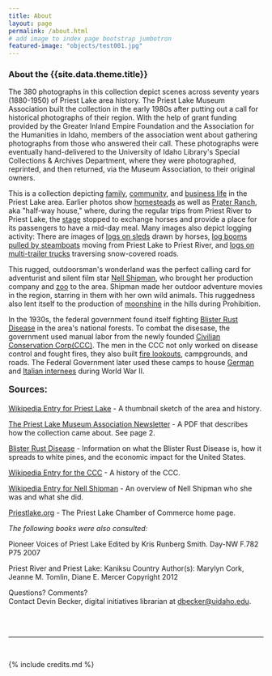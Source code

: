 ```yaml
---
title: About
layout: page
permalink: /about.html
# add image to index page bootstrap jumbotron
featured-image: "objects/test001.jpg"
---
```

<h3>About the {{site.data.theme.title}}</h3>
<p>The 380 photographs in this collection depict scenes across seventy years (1880-1950) of Priest Lake area history. The Priest Lake Museum Association built the collection in the early 1980s after putting out a call for historical photographs of their region. With the help of grant funding provided by the Greater Inland Empire Foundation and the Association for the Humanities in Idaho, members of the association went about gathering photographs from those who answered their call. These photographs were eventually hand-delivered to the University of Idaho Library's Special Collections &amp; Archives Department, where they were photographed, reprinted, and then returned, via the Museum Association, to their original owners. </p>

<p> This is a collection depicting <a target="_blank" href="https://digital.lib.uidaho.edu/u?/priestlake,53">family</a>, <a target="_blank" href="https://digital.lib.uidaho.edu/u?/priestlake,80">community</a>, and <a target="_blank" href="https://digital.lib.uidaho.edu/u?/priestlake,133">business life</a> in the Priest Lake area.  Earlier photos show <a target="_blank" href="https://digital.lib.uidaho.edu/u?/priestlake,46">homesteads</a>  as well as <a target="_blank" href="https://digital.lib.uidaho.edu/u?/priestlake,345">Prater Ranch</a>, aka "half-way house," where, during the regular trips from Priest River to Priest Lake, the <a target="_blank" href="https://digital.lib.uidaho.edu/u?/priestlake,244">stage</a> stopped to exchange horses and provide a place for its passengers to have a mid-day meal. Many images also depict logging activity:  There are images of <a target="_blank" href="https://digital.lib.uidaho.edu/u?/priestlake,141">logs on sleds</a> drawn by horses, <a target="_blank" href="https://digital.lib.uidaho.edu/u?/priestlake,224">log booms pulled by steamboats</a> moving from Priest Lake to Priest River, and <a target= "_blank" href= "https:digital.lib.uidaho.edu/u?/priestlake,366">logs on multi-trailer trucks</a> traversing snow-covered roads.</p>

<p>This rugged, outdoorsman's wonderland was the perfect calling card for adventurist and silent film star <a target="_blank" href="https://contentdm.lib.uidaho.edu/cdm4/results.php?CISOOP1=any&amp;CISOFIELD1=CISOSEARCHALL&amp;CISOROOT=/priestlake&ampCISOBOX1=Nell">Nell Shipman</a>, who brought her production company and <a target="_blank" href="https://digital.lib.uidaho.edu/u?/priestlake,167">zoo</a> to the area. Shipman made her outdoor adventure movies in the region, starring in them with her own wild animals. This ruggedness also lent itself to the production of <a target="_blank" href="https://digital.lib.uidaho.edu/u?/priestlake,185">moonshine</a> in the hills during Prohibition.</p>

<p>In the 1930s, the federal government found itself fighting <a target="_blank" href="https://digital.lib.uidaho.edu/u?/priestlake,288">Blister Rust Disease</a> in the area's national forests. To combat the disesase, the government used manual labor from the newly founded <a target="_blank" href="https://digital.lib.uidaho.edu/u?/priestlake,171">Civilian Conservation Corp(CCC)</a>. The men in the CCC not only worked on disease control and fought fires, they also built <a target="_blank" href="https://digital.lib.uidaho.edu/u?/priestlake,28">fire lookouts</a>, campgrounds, and roads. The Federal Government later used these camps to house <a target="_blank" href="https://digital.lib.uidaho.edu/u?/priestlake, 257">German</a> and <a target="_blank" href="https://digital.lib.uidaho.edu/u?/priestlake, 255">Italian internees</a> during World War II.</p>

<p style="font-family: Helvetica,Trebuchet MS1,Trebuchet MS,sans-serif;
    font-size: 18px;"><b>Sources:</b></p>

<p><a target="_blank" href="https://en.wikipedia.org/wiki/Priest_Lake">Wikipedia Entry for Priest Lake</a> - A thumbnail sketch of the area and history.</p>

<p><a target="_blank" href="https://plmuseum.org/files/Download/PLM%20Newsletter%20Spring%201984.pdf"> 
 The Priest Lake Museum Association Newsletter</a> - A PDF that describes how the collection came about. See page 2.</p>

 <p><a target="_blank" href="https://www.apsnet.org/edcenter/intropp/lessons/fungi/Basidiomycetes/Pages/WhitePine.aspx">Blister Rust Disease</a> - Information on what the Blister Rust Disease is, how it spreads to white pines, and the economic impact for the United States.</p>

 <p><a target="_blank" href="https://en.wikipedia.org/wiki/Civilian_Conservation_Corps">Wikipedia Entry for the CCC</a> - A history of the CCC.</p>

 <p><a target="_blank" href="https://en.wikipedia.org/wiki/Nell_Shipman">Wikipedia Entry for Nell Shipman</a> - An overview of Nell Shipman who she was and what she did.</p>

 <p><a target="_blank" href="https://www.priestlake.org/">Priestlake.org</a> - The Priest Lake Chamber of Commerce home page.<p>

 <p><em>The following books were also consulted:</em></p>

 <p>Pioneer Voices of Priest Lake 
Edited by Kris Runberg Smith. Day-NW F.782 P75 2007</p>

<p>Priest River and Priest Lake: Kaniksu Country
Author(s): Marylyn Cork, Jeanne M. Tomlin, Diane E. Mercer
Copyright 2012</p>

<p>Questions? Comments?<br> Contact Devin Becker, digital initiatives librarian at <a href="mailto:dbecker@uidaho.edu">dbecker@uidaho.edu</a>.<br><br></p>
<br>
<hr>
<br>

{% include credits.md %}
